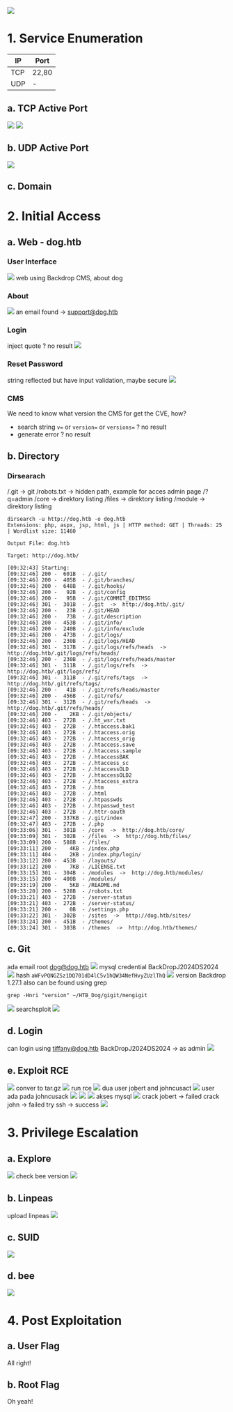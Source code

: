 ![](Pasted%20image%2020250309150349.png)
# 1.  Service Enumeration
| IP  | Port  |
| --- | ----- |
| TCP | 22,80 |
| UDP | -     |
## a. TCP Active Port
![](Pasted%20image%2020250309155812.png)
![](Pasted%20image%2020250309160224.png)
## b. UDP Active Port
![](Pasted%20image%2020250310091651.png)
## c. Domain
 
# 2. Initial Access
## a. Web - dog.htb
### User Interface
![](Pasted%20image%2020250309160552.png)
web using Backdrop CMS, about dog
### About
![](Pasted%20image%2020250309160739.png)
an email found -> support@dog.htb
### Login
inject quote ? no result
![](Pasted%20image%2020250309162305.png)
### Reset Password
string reflected but have input validation, maybe secure
![](Pasted%20image%2020250309162651.png)
### CMS
We need to know what version the CMS for get the CVE, how?
- search string `v=` or `version=` or `versions=`  ? no result
- generate error ? no result
## b. Directory
### Dirsearach
/.git -> git
/robots.txt -> hidden path, example for acces admin page /?q=admin
/core -> direktory listing
/files -> direktory listing
/module -> direktory listing
```
dirsearch -u http://dog.htb -o dog.htb                                           
Extensions: php, aspx, jsp, html, js | HTTP method: GET | Threads: 25 | Wordlist size: 11460

Output File: dog.htb

Target: http://dog.htb/

[09:32:43] Starting:                                                                                                                                        
[09:32:46] 200 -  601B  - /.git/                                            
[09:32:46] 200 -  405B  - /.git/branches/                                   
[09:32:46] 200 -  648B  - /.git/hooks/                                      
[09:32:46] 200 -   92B  - /.git/config                                      
[09:32:46] 200 -   95B  - /.git/COMMIT_EDITMSG
[09:32:46] 301 -  301B  - /.git  ->  http://dog.htb/.git/                   
[09:32:46] 200 -   23B  - /.git/HEAD                                        
[09:32:46] 200 -   73B  - /.git/description
[09:32:46] 200 -  453B  - /.git/info/                                       
[09:32:46] 200 -  240B  - /.git/info/exclude
[09:32:46] 200 -  473B  - /.git/logs/
[09:32:46] 200 -  230B  - /.git/logs/HEAD                                   
[09:32:46] 301 -  317B  - /.git/logs/refs/heads  ->  http://dog.htb/.git/logs/refs/heads/
[09:32:46] 200 -  230B  - /.git/logs/refs/heads/master
[09:32:46] 301 -  311B  - /.git/logs/refs  ->  http://dog.htb/.git/logs/refs/
[09:32:46] 301 -  311B  - /.git/refs/tags  ->  http://dog.htb/.git/refs/tags/
[09:32:46] 200 -   41B  - /.git/refs/heads/master
[09:32:46] 200 -  456B  - /.git/refs/                                       
[09:32:46] 301 -  312B  - /.git/refs/heads  ->  http://dog.htb/.git/refs/heads/
[09:32:46] 200 -    2KB - /.git/objects/                                    
[09:32:46] 403 -  272B  - /.ht_wsr.txt                                      
[09:32:46] 403 -  272B  - /.htaccess.bak1                                   
[09:32:46] 403 -  272B  - /.htaccess.orig                                   
[09:32:46] 403 -  272B  - /.htaccess_orig
[09:32:46] 403 -  272B  - /.htaccess.save
[09:32:46] 403 -  272B  - /.htaccess.sample                                 
[09:32:46] 403 -  272B  - /.htaccessBAK
[09:32:46] 403 -  272B  - /.htaccess_sc
[09:32:46] 403 -  272B  - /.htaccessOLD
[09:32:46] 403 -  272B  - /.htaccessOLD2
[09:32:46] 403 -  272B  - /.htaccess_extra
[09:32:46] 403 -  272B  - /.htm                                             
[09:32:46] 403 -  272B  - /.html                                            
[09:32:46] 403 -  272B  - /.htpasswds                                       
[09:32:46] 403 -  272B  - /.htpasswd_test
[09:32:46] 403 -  272B  - /.httr-oauth                                      
[09:32:47] 200 -  337KB - /.git/index                                       
[09:32:47] 403 -  272B  - /.php                                             
[09:33:06] 301 -  301B  - /core  ->  http://dog.htb/core/                   
[09:33:09] 301 -  302B  - /files  ->  http://dog.htb/files/                 
[09:33:09] 200 -  588B  - /files/                                           
[09:33:11] 200 -    4KB - /index.php                                        
[09:33:11] 404 -    2KB - /index.php/login/                                 
[09:33:12] 200 -  453B  - /layouts/                                         
[09:33:12] 200 -    7KB - /LICENSE.txt                                      
[09:33:15] 301 -  304B  - /modules  ->  http://dog.htb/modules/             
[09:33:15] 200 -  400B  - /modules/                                         
[09:33:19] 200 -    5KB - /README.md                                        
[09:33:20] 200 -  528B  - /robots.txt                                       
[09:33:21] 403 -  272B  - /server-status                                    
[09:33:21] 403 -  272B  - /server-status/                                   
[09:33:21] 200 -    0B  - /settings.php                                     
[09:33:22] 301 -  302B  - /sites  ->  http://dog.htb/sites/                 
[09:33:24] 200 -  451B  - /themes/                                          
[09:33:24] 301 -  303B  - /themes  ->  http://dog.htb/themes/
```
## c. Git
ada email root
dog@dog.htb
![](Pasted%20image%2020250310092141.png)
mysql credential BackDropJ2024DS2024
![](Pasted%20image%2020250310094352.png)
hash `aWFvPQNGZSz1DQ701dD4lC5v1hQW34NefHvyZUzlThQ`
![](Pasted%20image%2020250310094523.png)
version Backdrop 1.27.1
also can be found using grep
```
grep -Hnri "version" ~/HTB_Dog/gigit/mengigit
```
![](Pasted%20image%2020250310100040.png)
searchsploit
![](Pasted%20image%2020250310101543.png)
## d. Login
can login using tiffany@dog.htb BackDropJ2024DS2024 -> as admin
![](Pasted%20image%2020250310100953.png)
## e. Exploit RCE
![](Pasted%20image%2020250310102250.png)
conver to tar.gz
![](Pasted%20image%2020250310110144.png)
run rce
![](Pasted%20image%2020250310110858.png)
dua user jobert and johncusact
![](Pasted%20image%2020250310111612.png)
user ada pada johncusack
![](Pasted%20image%2020250310112743.png)
![](Pasted%20image%2020250310113324.png)
![](Pasted%20image%2020250310113338.png)
akses mysql
![](Pasted%20image%2020250310125124.png)
crack jobert -> failed
crack john -> failed
try ssh -> success
![](Pasted%20image%2020250310135650.png)
# 3. Privilege Escalation
## a. Explore
![](Pasted%20image%2020250310135741.png)
check bee version
![](Pasted%20image%2020250310135959.png)
## b. Linpeas
upload linpeas
![](Pasted%20image%2020250310140940.png)
## c. SUID
![](Pasted%20image%2020250310141916.png)
## d. bee
![](Pasted%20image%2020250310143639.png)
# 4. Post Exploitation
## a. User Flag
All right!
## b. Root Flag
Oh yeah!